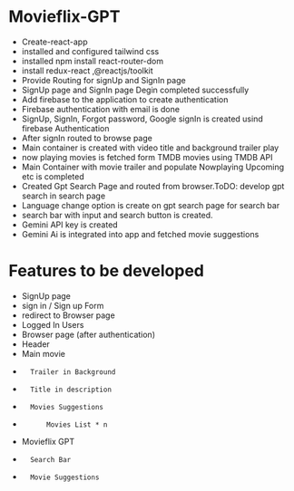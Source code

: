 # Movieflix-GPT
- Create-react-app
- installed and configured tailwind css
- installed npm install react-router-dom
- install redux-react ,@reactjs/toolkit
- Provide Routing for signUp and SignIn page
- SignUp page and SignIn page Degin completed successfully
- Add firebase to the application to create authentication
- Firebase authentication with email is done
- SignUp, SignIn, Forgot password, Google signIn is created usind firebase Authentication
- After signIn routed to browse page
- Main container is created with video title and background trailer play
- now playing movies is fetched form TMDB movies using TMDB API
- Main Container with movie trailer and populate Nowplaying Upcoming etc is completed
- Created Gpt Search Page and routed from browser.ToDO: develop gpt search in search page
- Language change option is create on gpt search page for search bar
- search bar with input and search button is created.
- Gemini API key is created
- Gemini Ai is integrated into app and fetched movie suggestions

# Features to be developed
- SignUp page
- sign in / Sign up Form
- redirect to Browser page
- Logged In Users
-   Browser page (after authentication)
-   Header
-   Main movie
-       Trailer in Background
-       Title in description
-       Movies Suggestions
-           Movies List * n
-   Movieflix GPT
-       Search Bar
-       Movie Suggestions
